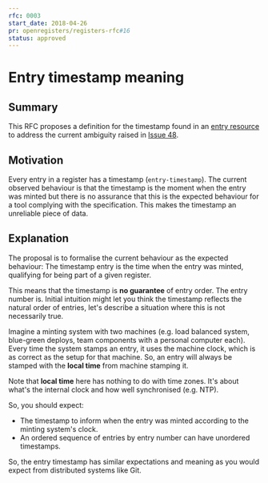 ```yaml
---
rfc: 0003
start_date: 2018-04-26
pr: openregisters/registers-rfc#16
status: approved
---
```


# Entry timestamp meaning

## Summary

This RFC proposes a definition for the timestamp found in an [entry
resource][entry-res] to address the current ambiguity raised in
[Issue 48][issue-48].


## Motivation

Every entry in a register has a timestamp (`entry-timestamp`). The current
observed behaviour is that the timestamp is the moment when the entry was
minted but there is no assurance that this is the expected behaviour for a tool
complying with the specification. This makes the timestamp an unreliable piece
of data.

## Explanation

The proposal is to formalise the current behaviour as the expected behaviour:
The timestamp entry is the time when the entry was minted, qualifying for
being part of a given register.

This means that the timestamp is **no guarantee** of entry order. The entry
number is. Initial intuition might let you think the timestamp reflects the
natural order of entries, let's describe a situation where this is not
necessarily true.

Imagine a minting system with two machines (e.g. load balanced system,
blue-green deploys, team components with a personal computer each). Every time
the system stamps an entry, it uses the machine clock, which is as correct as
the setup for that machine. So, an entry will always be stamped with the
**local time** from machine stamping it.

Note that **local time** here has nothing to do with time zones. It's about
what's the internal clock and how well synchronised (e.g. NTP).

So, you should expect:

* The timestamp to inform when the entry was minted according to the minting
  system's clock.
* An ordered sequence of entries by entry number can have unordered timestamps.

So, the entry timestamp has similar expectations and meaning as you would
expect from distributed systems like Git.


[entry-res]: http://openregister.github.io/specification/#entry-resource
[issue-48]: https://github.com/openregister/specification/issues/48
